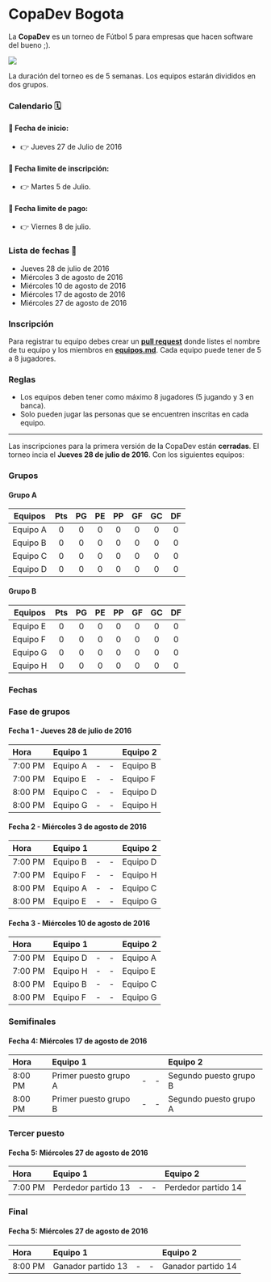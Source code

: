 # CopaDev Bogota

La **CopaDev** es un torneo de Fútbol 5 para empresas que hacen software del bueno ;).

![](https://github.com/PabloVallejo/copa-software-makers/blob/master/photo.jpeg?raw=true)

La duración del torneo es de 5 semanas. Los equipos estarán divididos en dos grupos.

### Calendario 🗓

#### :bell: Fecha de inicio: 

* :point_right: Jueves 27 de Julio de 2016

#### :bell: Fecha limite de inscripción: 

* :point_right: Martes 5 de Julio.

#### :bell: Fecha limite de pago: 

* :point_right: Viernes 8 de julio.


### Lista de fechas :date: 

* Jueves 28 de julio de 2016 
* Miércoles 3 de agosto de 2016 
* Miércoles 10 de agosto de 2016 
* Miércoles 17 de agosto de 2016 
* Miércoles 27 de agosto de 2016


### Inscripción

Para registrar tu equipo debes crear un **[pull request](https://help.github.com/articles/using-pull-requests/)** donde listes el nombre de tu equipo y los miembros en  **[equipos.md](https://github.com/eduNEXT/CopaDev/blob/master/equipos.md)**.
Cada equipo puede tener de 5 a 8 jugadores.


### Reglas

* Los equipos deben tener como máximo 8 jugadores (5 jugando y 3 en banca).
* Solo pueden jugar las personas que se encuentren inscritas en cada equipo.


----------------------------------------------------------------------------------------------------------------------------

Las inscripciones para la primera versión de la CopaDev están **cerradas**. El torneo incia el **Jueves 28 de julio de 2016**. Con los siguientes equipos:


### Grupos

#### Grupo A
| Equipos         | Pts | PG  | PE  | PP  | GF  | GC  | DF  |
| ----------------|:---:| :--:|:---:|:---:|:---:|:---:|:---:|
| Equipo A        | 0   | 0   | 0   | 0   | 0   | 0   | 0   |
| Equipo B        | 0   | 0   | 0   | 0   | 0   | 0   | 0   |
| Equipo C        | 0   | 0   | 0   | 0   | 0   | 0   | 0   |
| Equipo D        | 0   | 0   | 0   | 0   | 0   | 0   | 0   |

#### Grupo B
| Equipos         | Pts | PG  | PE  | PP  | GF  | GC  | DF  |
| ----------------|:---:|:---:|:---:|:---:|:---:|:---:|:---:|
| Equipo E        | 0   | 0   | 0   | 0   | 0   | 0   | 0   |
| Equipo F        | 0   | 0   | 0   | 0   | 0   | 0   | 0   |
| Equipo G        | 0   | 0   | 0   | 0   | 0   | 0   | 0   |
| Equipo H        | 0   | 0   | 0   | 0   | 0   | 0   | 0   |


### Fechas

### Fase de grupos

#### Fecha 1 - Jueves 28 de julio de 2016
| Hora     | Equipo 1       |   |   | Equipo 2       |
|:---------|:---------------|:-:|:-:|:---------------|
| 7:00 PM  | Equipo A       | - | - | Equipo B       |
| 7:00 PM  | Equipo E       | - | - | Equipo F       |
| 8:00 PM  | Equipo C       | - | - | Equipo D       |
| 8:00 PM  | Equipo G       | - | - | Equipo H       |

#### Fecha 2 - Miércoles 3 de agosto de 2016
| Hora     | Equipo 1       |   |   | Equipo 2       |
|:---------|:---------------|:-:|:-:|:---------------|
| 7:00 PM  | Equipo B       | - | - | Equipo D       |
| 7:00 PM  | Equipo F       | - | - | Equipo H       |
| 8:00 PM  | Equipo A       | - | - | Equipo C       |
| 8:00 PM  | Equipo E       | - | - | Equipo G       |

#### Fecha 3 - Miércoles 10 de agosto de 2016 
| Hora     | Equipo 1       |   |   | Equipo 2       |
|:---------|:---------------|:-:|:-:|:---------------|
| 7:00 PM  | Equipo D       | - | - | Equipo A       |
| 7:00 PM  | Equipo H       | - | - | Equipo E       |
| 8:00 PM  | Equipo B       | - | - | Equipo C       |
| 8:00 PM  | Equipo F       | - | - | Equipo G       |

### Semifinales

#### Fecha 4: Miércoles 17 de agosto de 2016  
| Hora     | Equipo 1                     |   |   | Equipo 2                     |
|:---------|:-----------------------------|:-:|:-:|:-----------------------------|
| 8:00 PM  | Primer puesto grupo A        | - | - | Segundo puesto grupo B       |
| 8:00 PM  | Primer puesto grupo B        | - | - | Segundo puesto grupo A       |

### Tercer puesto

#### Fecha 5: Miércoles 27 de agosto de 2016  
| Hora     | Equipo 1                     |   |   | Equipo 2                     |
|:---------|:-----------------------------|:-:|:-:|:-----------------------------|
| 7:00 PM  | Perdedor partido 13          | - | - | Perdedor partido 14          |

### Final

#### Fecha 5: Miércoles 27 de agosto de 2016  
| Hora     | Equipo 1                     |   |   | Equipo 2                     |
|:---------|:-----------------------------|:-:|:-:|:-----------------------------|
| 8:00 PM  | Ganador partido 13           | - | - | Ganador partido 14           |


